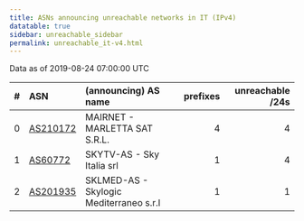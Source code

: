 ```yaml
---
title: ASNs announcing unreachable networks in IT (IPv4)
datatable: true
sidebar: unreachable_sidebar
permalink: unreachable_it-v4.html
---
```


Data as of 2019-08-24 07:00:00 UTC


<div class="datatable-begin"></div>

|   # | ASN                                      | (announcing) AS name                    |   prefixes |   unreachable /24s |
|----:|:-----------------------------------------|:----------------------------------------|-----------:|-------------------:|
|   0 | [AS210172](unreachable_AS210172-v4.html) | MAIRNET - MARLETTA SAT S.R.L.           |          4 |                  4 |
|   1 | [AS60772](unreachable_AS60772-v4.html)   | SKYTV-AS - Sky Italia srl               |          1 |                  4 |
|   2 | [AS201935](unreachable_AS201935-v4.html) | SKLMED-AS - Skylogic Mediterraneo s.r.l |          1 |                  1 |

<div class="datatable-end"></div>
